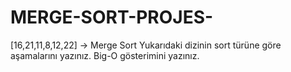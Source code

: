 # MERGE-SORT-PROJES-
[16,21,11,8,12,22] -> Merge Sort  Yukarıdaki dizinin sort türüne göre aşamalarını yazınız. Big-O gösterimini yazınız.
